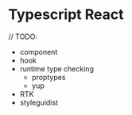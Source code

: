 # Typescript React

// TODO:

- component
- hook
- runtime type checking
  - proptypes
  - yup
- RTK
- styleguidist
